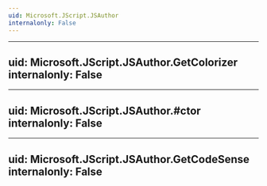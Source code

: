 ```yaml
---
uid: Microsoft.JScript.JSAuthor
internalonly: False
---
```


---
uid: Microsoft.JScript.JSAuthor.GetColorizer
internalonly: False
---

---
uid: Microsoft.JScript.JSAuthor.#ctor
internalonly: False
---

---
uid: Microsoft.JScript.JSAuthor.GetCodeSense
internalonly: False
---
